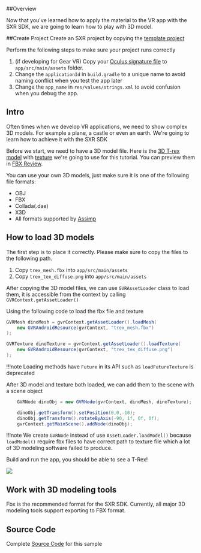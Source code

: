 ##Overview

Now that you've learned how to apply the material to the VR app with the SXR SDK, we are going to learn how to play with 3D model.

##Create Project
Create an SXR project by copying the [template project](https://github.com/sxrsdk/sxrsdk-demos/tree/master/template/SXRApplication) 

Perform the following steps to make sure your project runs correctly

1. (if developing for Gear VR) Copy your [Oculus signature file](https://developer.oculus.com/osig/) to `app/src/main/assets` folder.
1. Change the `applicationId` in `build.gradle` to a unique name to avoid naming conflict when you test the app later
1. Change the `app_name` in `res/values/strings.xml` to avoid confusion when you debug the app.

## Intro

Often times when we develop VR applications, we need to show complex 3D models. For example a plane, a castle or even an earth. We're going to learn how to achieve it with the SXR SDK

Before we start, we need to have a 3D model file. Here is the [3D T-rex model](/images/trex_mesh.fbx) with [texture](/images/trex_tex_diffuse.png) we're going to use for this tutorial. You can preview them in [FBX Review](https://www.autodesk.com/products/fbx/fbx-review). 

You can use your own 3D models, just make sure it is one of the following file formats:

* OBJ
* FBX
* Collada(.dae)
* X3D
* All formats supported by [Assimp](http://www.assimp.org/main_features_formats.html)



## How to load 3D models

The first step is to place it correctly. Please make sure to copy the files to the following path.

1. Copy `trex_mesh.fbx` into `app/src/main/assets`
1. Copy `trex_tex_diffuse.png` into `app/src/main/assets`

After copying the 3D model files, we can use `GVRAssetLoader` class to load them, it is accessible from the context by calling `GVRContext.getAssetLoader()`

Using the following code to load the fbx file and texture 
```java
GVRMesh dinoMesh = gvrContext.getAssetLoader().loadMesh(
	new GVRAndroidResource(gvrContext, "trex_mesh.fbx")
);

GVRTexture dinoTexture = gvrContext.getAssetLoader().loadTexture(
	new GVRAndroidResource(gvrContext, "trex_tex_diffuse.png")
);
```

!!!note
    Loading methods have `Future` in its API such as `loadFutureTexture` is deprecated

After 3D model and texture both loaded, we can add them to the scene with a scene object
```java
    GVRNode dinoObj = new GVRNode(gvrContext, dinoMesh, dinoTexture);

    dinoObj.getTransform().setPosition(0,0,-10);
    dinoObj.getTransform().rotateByAxis(-90, 1f, 0f, 0f);
    gvrContext.getMainScene().addNode(dinoObj);

```

!!!note
    We create `GVRNode` instead of use `AssetLoader.loadModel()` because `loadModel()` require fbx files to have correct path to texture file which a lot of 3D modeling software failed to produce.


Build and run the app, you should be able to see a T-Rex!

![](/images/tutorials/screenshot_tut_03_1.jpg)

## Work with 3D modeling tools
Fbx is the recommended format for the SXR SDK. Currently, all major 3D modeling tools support exporting to FBX format.


## Source Code
Complete [Source Code](https://github.com/sxrsdk/sxrsdk-demos/tree/master/tutorials/tutorial_3_model_animation) for this sample
